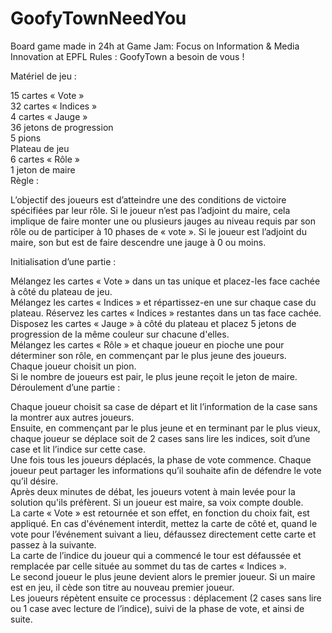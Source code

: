 # GoofyTownNeedYou
Board game made in 24h at Game Jam: Focus on Information &amp; Media Innovation at EPFL
Rules :
GoofyTown a besoin de vous !

Matériel de jeu :

15 cartes « Vote » <br>
32 cartes « Indices » <br>
4 cartes « Jauge » <br>
36 jetons de progression <br>
5 pions <br>
Plateau de jeu <br>
6 cartes « Rôle » <br>
1 jeton de maire <br>
Règle :<br>

L’objectif des joueurs est d’atteindre une des conditions de victoire spécifiées par leur rôle. Si le joueur n’est pas l’adjoint du maire, cela implique de faire monter une ou plusieurs jauges au niveau requis par son rôle ou de participer à 10 phases de « vote ». Si le joueur est l’adjoint du maire, son but est de faire descendre une jauge à 0 ou moins.<br>

Initialisation d’une partie :<br>

Mélangez les cartes « Vote » dans un tas unique et placez-les face cachée à côté du plateau de jeu.<br>
Mélangez les cartes « Indices » et répartissez-en une sur chaque case du plateau. Réservez les cartes « Indices » restantes dans un tas face cachée.<br>
Disposez les cartes « Jauge » à côté du plateau et placez 5 jetons de progression de la même couleur sur chacune d'elles.<br>
Mélangez les cartes « Rôle » et chaque joueur en pioche une pour déterminer son rôle, en commençant par le plus jeune des joueurs.<br>
Chaque joueur choisit un pion.<br>
Si le nombre de joueurs est pair, le plus jeune reçoit le jeton de maire.<br>
Déroulement d’une partie :<br>

Chaque joueur choisit sa case de départ et lit l’information de la case sans la montrer aux autres joueurs.<br>
Ensuite, en commençant par le plus jeune et en terminant par le plus vieux, chaque joueur se déplace soit de 2 cases sans lire les indices, soit d’une case et lit l’indice sur cette case.<br>
Une fois tous les joueurs déplacés, la phase de vote commence. Chaque joueur peut partager les informations qu’il souhaite afin de défendre le vote qu’il désire.<br>
Après deux minutes de débat, les joueurs votent à main levée pour la solution qu'ils préfèrent. Si un joueur est maire, sa voix compte double.<br>
La carte « Vote » est retournée et son effet, en fonction du choix fait, est appliqué. En cas d'événement interdit, mettez la carte de côté et, quand le vote pour l’événement suivant a lieu, défaussez directement cette carte et passez à la suivante.<br>
La carte de l’indice du joueur qui a commencé le tour est défaussée et remplacée par celle située au sommet du tas de cartes « Indices ».<br>
Le second joueur le plus jeune devient alors le premier joueur. Si un maire est en jeu, il cède son titre au nouveau premier joueur.<br>
Les joueurs répètent ensuite ce processus : déplacement (2 cases sans lire ou 1 case avec lecture de l’indice), suivi de la phase de vote, et ainsi de suite.<br>

